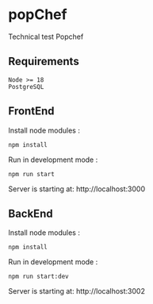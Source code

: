 # popChef

Technical test Popchef

## Requirements

```
Node >= 18
PostgreSQL
```

## FrontEnd

Install node modules :

```
npm install
```

Run in development mode :

```
npm run start
```

Server is starting at: http://localhost:3000

## BackEnd

Install node modules :

```
npm install
```

Run in development mode :

```
npm run start:dev
```

Server is starting at: http://localhost:3002
